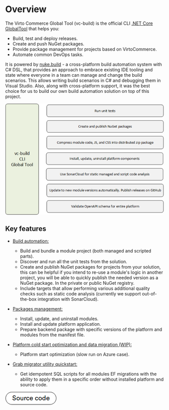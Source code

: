 # Overview

The Virto Commerce Global Tool (vc-build) is the official CLI [.NET Core GlobalTool](https://docs.microsoft.com/en-us/dotnet/core/tools/global-tools) that helps you:

* Build, test and deploy releases.
* Create and push NuGet packages.
* Provide package management for projects based on VirtoCommerce.
* Automate common DevOps tasks. 

It is powered by [nuke.build](https://nuke.build/) - a cross-platform build automation system with C# DSL, that provides an approach to embrace existing IDE tooling and state where everyone in a team can manage and change the build scenarios. This allows writing build scenarios in C# and debugging them in Visual Studio. Also, along with cross-platform support, it was the best choice for us to build our own build automation solution on top of this project.


![vc-build CLI](media/global-tools.png)

## Key features

* [Build automation:](build-automation.md) 

    * Build and bundle a module project (both managed and scripted parts).
    * Discover and run all the unit tests from the solution.
    * Create and publish NuGet packages for projects from your solution, this can be helpful if you intend to re-use a module's logic in another project, you will be able to quickly publish the needed version as a NuGet package. In the private or public NuGet registry.
    * Include targets that allow performing various additional quality checks such as static code analysis (currently we support out-of-the-box integration with SonarCloud).

* [Packages management:](package-management.md) 

    * Install, update, and uninstall modules. 
    * Install and update platform application.
    * Prepare backend package with specific versions of the platform and modules from the manifest file.
  
* [Platform cold start optimization and data migration (WIP):](cold-start-and-data-migration.md)

    * Platform start optimization (slow run on Azure case).

* [Grab migrator utility quickstart:](grab-migrator.md)

    * Get idempotent SQL scripts for all modules EF migrations with the ability to apply them in a specific order without installed platform and source code.

[![Source code](media/source_code.png)](https://github.com/VirtoCommerce/vc-build)
